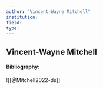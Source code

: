 ```yaml
---
author: "Vincent-Wayne Mitchell"
institution:
field:
type:
---
```


## Vincent-Wayne Mitchell
#### Bibliography:

![[@Mitchell2022-ds]]